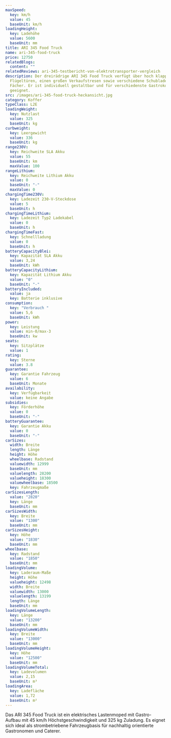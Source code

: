 ```yaml
---
maxSpeed:
  key: km/h
  value: 45
  baseUnit: km/h
loadingHeight:
  key: Ladehöhe
  value: 5600
  baseUnit: mm
title: ARI 345 Food Truck
name: ari-345-food-truck
price: 12750
relatedBlogs:
  content: ""
relatedReviews: ari-345-testbericht-von-elektrotransporter-vergleich
description: Der dreirädrige ARI 345 Food Truck verfügt über hoch klappbare
  Flügeltüren, einen großen Verkaufstresen sowie verschiedene Schubladen und
  Fächer. Er ist individuell gestaltbar und für verschiedenste Gastrokonzepte
  geeignet.
src: /images/ari-345-food-truck-heckansicht.jpg
category: Koffer
typeClass: L2E
loadingWeight:
  key: Nutzlast
  value: 325
  baseUnit: kg
curbweight:
  key: Leergewicht
  value: 336
  baseUnit: kg
range230V:
  key: Reichweite SLA Akku
  value: 55
  baseUnit: km
  maxValue: 100
rangeLithium:
  key: Reichweite Lithium Akku
  value: 0
  baseUnit: "-"
  maxValue: 0
chargingTime230V:
  key: Ladezeit 230-V-Steckdose
  value: 5
  baseUnit: h
chargingTimeLithium:
  key: Ladezeit Typ2 Ladekabel
  value: 0
  baseUnit: h
chargingTimeFast:
  key: Schnellladung
  value: 0
  baseUnit: h
batteryCapacityBlei:
  key: Kapazität SLA Akku
  value: 3,24
  baseUnit: kWh
batteryCapacityLithium:
  key: Kapazität Lithium Akku
  value: "0"
  baseUnit: "-"
batteryIncluded:
  value: ja
  key: Batterie inklusive
consumption:
  key: "Verbrauch "
  value: 5,6
  baseUnit: kWh
power:
  key: Leistung
  value: min-0/max-3
  baseUnit: kw
seats:
  key: Sitzplätze
  value: 1
rating:
  key: Sterne
  value: 3.8
guarantee:
  key: Garantie Fahrzeug
  value: 6
  baseUnit: Monate
availability:
  key: Verfügbarkeit
  value: keine Angabe
subsidies:
  key: Förderhöhe
  value: 0
  baseUnit: "-"
batteryGuarantee:
  key: Garantie Akku
  value: 0
  baseUnit: "-"
carSizes:
  width: Breite
  length: Länge
  height: Höhe
  wheelbase: Radstand
  valuewidth: 12999
  baseUnit: mm
  valuelength: 28200
  valueheight: 18300
  valuewheelbase: 18500
  key: Fahrzeugmaße
carSizesLength:
  value: "2820"
  key: Länge
  baseUnit: mm
carSizesWidth:
  key: Breite
  value: "1300"
  baseUnit: mm
carSizesHeight:
  key: Höhe
  value: "1830"
  baseUnit: mm
wheelbase:
  key: Radstand
  value: "1850"
  baseUnit: mm
loadingVolume:
  key: Laderaum-Maße
  height: Höhe
  valueheight: 12498
  width: Breite
  valuewidth: 13000
  valuelength: 13199
  length: Länge
  baseUnit: mm
loadingVolumeLength:
  key: Länge
  value: "13200"
  baseUnit: mm
loadingVolumeWidth:
  key: Breite
  value: "13000"
  baseUnit: mm
loadingVolumeHeight:
  key: Höhe
  value: "12500"
  baseUnit: mm
loadingVolumeTotal:
  key: Ladevolumen
  value: 2,15
  baseUnit: m³
loadingArea:
  key: Ladefläche
  value: 1,72
  baseUnit: m²
---
```


Das ARI 345 Food Truck ist ein elektrisches Lastenmoped mit Gastro-Aufbau mit 45 km/h Höchstgeschwindigkeit und 325 kg Zuladung. Es eignet sich ideal als strombetriebene Fahrzeugbasis für nachhaltig orientierte Gastronomen und Caterer.
